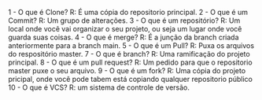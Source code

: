 1 - O que é Clone?
 R: É uma cópia do repositorio principal. 
 2 - O que é um Commit? 
 R: Um grupo de alterações. 
 3 - O que é um repositório?
  R: Um local onde você vai organizar o seu projeto, ou seja um lugar onde você guarda suas coisas.
  4 - O que é merge? 
  R: É a junção da branch criada anteriormente para a branch main.
   5 - O que é um Pull?
    R: Puxa os arquivos do respositório master.
    7 - O que é branch?
     R: Uma ramificação do projeto principal. 
    8 - O que é um pull request?
     R: Um pedido para que o repositorio master puxe o seu arquivo.
     9 - O que é um fork? 
     R: Uma cópia do projeto pricipal, onde você pode tabem está copiando qualquer repositorio público 
     10 - O que é VCS? 
     R: um sistema de controle de versão.